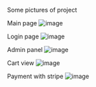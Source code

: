 Some pictures of project 

Main page
![image](https://github.com/Katsukii01/Shop_in_NextJs/assets/97676458/f902e353-deb4-48ce-8272-c9fdb6511d88)

Login page
![image](https://github.com/Katsukii01/Shop_in_NextJs/assets/97676458/b945d94f-091a-44f2-ade2-8f37100bfd5c)

Admin panel
![image](https://github.com/Katsukii01/Shop_in_NextJs/assets/97676458/96bea39c-7815-49f3-9a58-12c459f25690)

Cart view 
![image](https://github.com/Katsukii01/Shop_in_NextJs/assets/97676458/ec9339a6-2f68-452b-8165-cfea8563009b)

Payment with stripe 
![image](https://github.com/Katsukii01/Shop_in_NextJs/assets/97676458/408cea91-7de9-4ef7-b460-ca5921bcf5fe)
